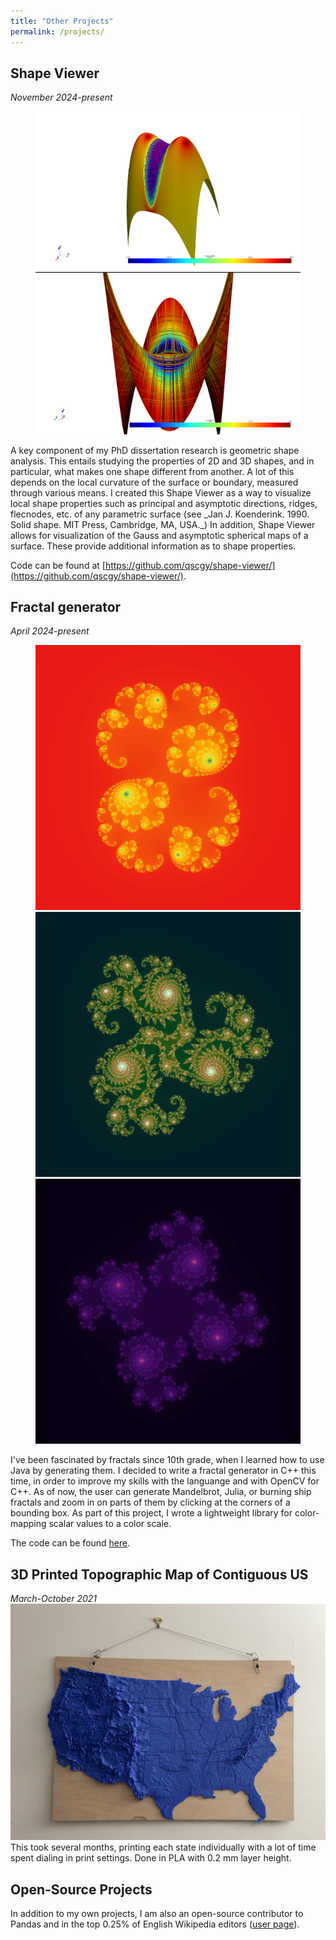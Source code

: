 ```yaml
---
title: "Other Projects"
permalink: /projects/
---
```


## Shape Viewer
_November 2024-present_
<figure class="half">
  <a href="/assets/images/furrow.png" title="Visualization of the surface z=1-x^2-y^2-2.5exp(-(x^2/4 + y^2)), colored by shape index with asymptotic curves drawn.">
  <img src="/assets/images/furrow.png" alt=""></a>
  <a href="/assets/images/monkeysaddle.png" title="Visualization of the surface z=x^3-3xy^2 colored by Gaussian curvature, with lines of principal curvature drawn and colored by family.">
  <img src="/assets/images/monkeysaddle.png" alt=""></a>
  <!-- <figcaption></figcaption> -->
</figure>
A key component of my PhD dissertation research is geometric shape analysis. This entails studying the properties of 2D and 3D shapes, and in particular, what makes one shape different from another. A lot of this depends on the local curvature of the surface or boundary, measured through various means. I created this Shape Viewer as a way to visualize local shape properties such as principal and asymptotic directions, ridges, flecnodes, etc. of any parametric surface (see _Jan J. Koenderink. 1990. Solid shape. MIT Press, Cambridge, MA, USA._) In addition, Shape Viewer allows for visualization of the Gauss and asymptotic spherical maps of a surface. These provide additional information as to shape properties.

Code can be found at [https://github.com/qscgy/shape-viewer/](https://github.com/qscgy/shape-viewer/).

## Fractal generator
_April 2024-present_
<figure class="third">
  <a href="/assets/images/julia_rainbow_0.285+0.01i_-1.5_-1.5_res3e+02.png" title="Julia of iteration of f(z)=z^2+0.285+0.01i." alt="Julia of iteration of f(z)=z^2+0.285+0.01i.">
  <img src="/assets/images/julia_rainbow_0.285+0.01i_-1.5_-1.5_res3e+02.png" alt=""></a>
  <a href="/assets/images/multijulia_rainbow2_o2.95_-0.5+-0.05i_-1.5_-1.5_res300.png" title="Julia set of iteration of f(z)=z^3-0.5-0.05i." alt="Julia set of iteration of f(z)=z^3-0.5-0.05i.">
  <img src="/assets/images/multijulia_rainbow2_o2.95_-0.5+-0.05i_-1.5_-1.5_res300.png" alt=""></a>
  <a href="/assets/images/multijulia_magma2_o4_-0.5+0.45i_-1.5_-1.5_res300.png" title="Julia set of iteration of f(z)=z^4-0.5+0.45i.">
  <img src="/assets/images/multijulia_magma2_o4_-0.5+0.45i_-1.5_-1.5_res300.png"></a>
  <!-- <figcaption></figcaption> -->
</figure>
I've been fascinated by fractals since 10th grade, when I learned how to use Java by generating them. I decided to write a fractal generator in C++ this time, in order to improve my skills with the languange and with OpenCV for C++. As of now, the user can generate Mandelbrot, Julia, or burning ship fractals and zoom in on parts of them by clicking at the corners of a bounding box. As part of this project, I wrote a lightweight library for color-mapping scalar values to a color scale.

The code can be found [here](https://github.com/qscgy/fractals-redux/).

## 3D Printed Topographic Map of Contiguous US
_March-October 2021_
![A 3D printed topographical map of the United States, in blue plastic.](/assets/images/IMG_4153.jpg)
This took several months, printing each state individually with a lot of time spent dialing in print settings. Done in PLA with 0.2 mm layer height.

## Open-Source Projects
In addition to my own projects, I am also an open-source contributor to Pandas and in the top 0.25% of English Wikipedia editors ([user page](https://en.wikipedia.org/wiki/User:ElasticSnake)).
